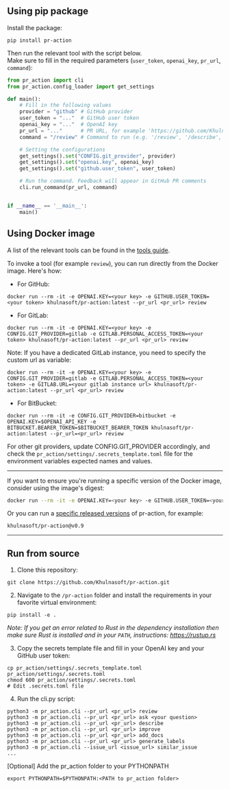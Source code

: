 ## Using pip package

Install the package:

```
pip install pr-action
```

Then run the relevant tool with the script below.
<br>
Make sure to fill in the required parameters (`user_token`, `openai_key`, `pr_url`, `command`):

```python
from pr_action import cli
from pr_action.config_loader import get_settings

def main():
    # Fill in the following values
    provider = "github" # GitHub provider
    user_token = "..."  # GitHub user token
    openai_key = "..."  # OpenAI key
    pr_url = "..."      # PR URL, for example 'https://github.com/Khulnasoft/pr-action/pull/809'
    command = "/review" # Command to run (e.g. '/review', '/describe', '/ask="What is the purpose of this PR?"', ...)

    # Setting the configurations
    get_settings().set("CONFIG.git_provider", provider)
    get_settings().set("openai.key", openai_key)
    get_settings().set("github.user_token", user_token)

    # Run the command. Feedback will appear in GitHub PR comments
    cli.run_command(pr_url, command)


if __name__ == '__main__':
    main()
```

## Using Docker image

A list of the relevant tools can be found in the [tools guide](../tools/ask.md).

To invoke a tool (for example `review`), you can run directly from the Docker image. Here's how:

- For GitHub:
```
docker run --rm -it -e OPENAI.KEY=<your key> -e GITHUB.USER_TOKEN=<your token> khulnasoft/pr-action:latest --pr_url <pr_url> review
```

- For GitLab:
```
docker run --rm -it -e OPENAI.KEY=<your key> -e CONFIG.GIT_PROVIDER=gitlab -e GITLAB.PERSONAL_ACCESS_TOKEN=<your token> khulnasoft/pr-action:latest --pr_url <pr_url> review
```

Note: If you have a dedicated GitLab instance, you need to specify the custom url as variable:
```
docker run --rm -it -e OPENAI.KEY=<your key> -e CONFIG.GIT_PROVIDER=gitlab -e GITLAB.PERSONAL_ACCESS_TOKEN=<your token> -e GITLAB.URL=<your gitlab instance url> khulnasoft/pr-action:latest --pr_url <pr_url> review
```

- For BitBucket:
```
docker run --rm -it -e CONFIG.GIT_PROVIDER=bitbucket -e OPENAI.KEY=$OPENAI_API_KEY -e BITBUCKET.BEARER_TOKEN=$BITBUCKET_BEARER_TOKEN khulnasoft/pr-action:latest --pr_url=<pr_url> review
```

For other git providers, update CONFIG.GIT_PROVIDER accordingly, and check the `pr_action/settings/.secrets_template.toml` file for the environment variables expected names and values.

---


If you want to ensure you're running a specific version of the Docker image, consider using the image's digest:
```bash
docker run --rm -it -e OPENAI.KEY=<your key> -e GITHUB.USER_TOKEN=<your token> khulnasoft/pr-action@sha256:71b5ee15df59c745d352d84752d01561ba64b6d51327f97d46152f0c58a5f678 --pr_url <pr_url> review
```

Or you can run a [specific released versions](https://github.com/Khulnasoft/pr-action/blob/main/RELEASE_NOTES.md) of pr-action, for example:
```
khulnasoft/pr-action@v0.9
```

---

## Run from source

1. Clone this repository:

```
git clone https://github.com/Khulnasoft/pr-action.git
```

2. Navigate to the `/pr-action` folder and install the requirements in your favorite virtual environment:

```
pip install -e .
```

*Note: If you get an error related to Rust in the dependency installation then make sure Rust is installed and in your `PATH`, instructions: https://rustup.rs*

3. Copy the secrets template file and fill in your OpenAI key and your GitHub user token:

```
cp pr_action/settings/.secrets_template.toml pr_action/settings/.secrets.toml
chmod 600 pr_action/settings/.secrets.toml
# Edit .secrets.toml file
```

4. Run the cli.py script:

```
python3 -m pr_action.cli --pr_url <pr_url> review
python3 -m pr_action.cli --pr_url <pr_url> ask <your question>
python3 -m pr_action.cli --pr_url <pr_url> describe
python3 -m pr_action.cli --pr_url <pr_url> improve
python3 -m pr_action.cli --pr_url <pr_url> add_docs
python3 -m pr_action.cli --pr_url <pr_url> generate_labels
python3 -m pr_action.cli --issue_url <issue_url> similar_issue
...
```

[Optional] Add the pr_action folder to your PYTHONPATH
```
export PYTHONPATH=$PYTHONPATH:<PATH to pr_action folder>
```